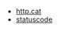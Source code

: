- [http.cat](https://http.cat/)
- [statuscode](https://www.itmanage.co.jp/column/http-www-request-response-statuscode/)
